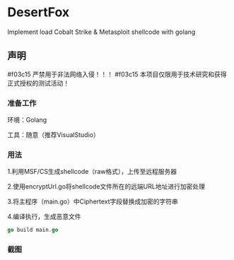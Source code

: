 # DesertFox
Implement load Cobalt Strike &amp; Metasploit shellcode with golang

## 声明
#f03c15 严禁用于非法网络入侵！！！
#f03c15 本项目仅限用于技术研究和获得正式授权的测试活动！

### 准备工作

环境：Golang 

工具：随意（推荐VisualStudio）

### 用法

1.利用MSF/CS生成shellcode（raw格式），上传至远程服务器

2.使用encryptUrl.go将shellcode文件所在的远端URL地址进行加密处理

3.将主程序（main.go）中Ciphertext字段替换成加密的字符串

4.编译执行，生成恶意文件

``` go
go build main.go
```
### 截图
